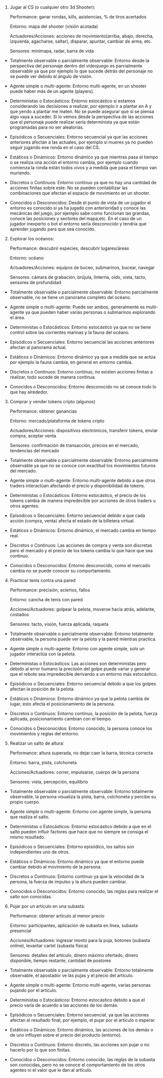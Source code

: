 

1. Jugar al CS (o cualquier otro 3d Shooter):

   Performance: ganar rondas, kills, asistencias, % de tiros acertados

   Entorno: mapa del shooter (visión acotada)

   Actuadores/Acciones: acciones de movimiento(arriba, abajo, derecha, izquierda, agacharse, saltar), disparar, apuntar, cambiar de arma, etc.

   Sensores: minimapa, radar, barra de vida

   

* Totalmente observable o parcialmente observable: Entorno desde la perspectiva del personaje dentro del videojuego es parcialmente observable ya que por ejemplo lo que sucede detrás del personaje no se puede ver debido al ángulo de visión.


* Agente simple o multi-agente: Entorno multi-agente, en un shooter puede haber más de un agente (players).


* Deterministas o Estocásticos: Entorno estocástico si estamos considerando las decisiones a realizar, por ejemplo ir a plantar en A y que yendo a plantar me maten. No se puede asegurar que si se piensa algo vaya a suceder. Si lo vemos desde la perspectiva de las acciones que el personaje puede realizar sería determinista ya que están programadas para no ser aleatorias.


* Episódicos o Secuenciales: Entorno secuencial ya que las acciones anteriores afectan a las actuales, por ejemplo si mueres ya no pueden seguir jugando ese ronda en el caso del CS.


* Estáticos o Dinámicos: Entorno dinámico ya que mientras pasa el tiempo o se realiza una acción el entorno cambia, por ejemplo cuando comienza la ronda están todos vivos y a medida que pasa el tiempo van muriendo.


* Discretos o Continuos: Entorno continuo ya que no hay una cantidad de acciones finitas sobre este. No se pueden contabilizar las combinaciones que afectan el espacio de movimiento en un shooter.


* Conocidos o Desconocidos: Desde el punto de vista de un jugador el entorno es conocido si ya ha jugado con anterioridad y conoce las mecánicas del juego, por ejemplo sabe como funcionan las grandas, conoce las posiciones y sectores del mapa,etc. En el caso de un jugador inexperto o bot el entorno sería desconocido y tendría que aprender jugando para que sea conocido.


2. Explorar los océanos:

   Performance: descubrir especies, descubrir lugares/áreas

   Entorno: océano 

   Actuadores/Acciones: equipos de buceo, submarinos, bucear, navegar

   Sensores: cámara de grabación, brújula, linterna, oído, vista, tacto, sensores de profundidad

   

* Totalmente observable o parcialmente observable: Entorno parcialmente observable, no se tiene un panorama completo del océano.


* Agente simple o multi-agente: Puede ser ambos, generalmente es multi-agente ya que pueden haber varias personas o submarinos explorando el área.


* Deterministas o Estocásticos: Entorno estocástico ya que no se tiene control sobre las corrientes marinas y la fauna del océano.


* Episódicos o Secuenciales: Entorno secuencial las acciones anteriores afectan al panorama actual.


* Estáticos o Dinámicos: Entorno dinámico ya que a medida que se actúa por ejemplo la fauna cambia, en general en entorno cambia.


* Discretos o Continuos: Entorno continuo, no existen acciones finitas a realizar, todo sucede de manera continua.


* Conocidos o Desconocidos: Entorno desconocido no sé conoce todo lo que hay alrededor.


  

3. Comprar y vender tokens cripto (algunos)

   Performance: obtener ganancias

   Entorno: mercado/plataforma de tokens cripto

   Actuadores/Acciones: dispositivos electrónicos, transferir tokens, enviar compra, aceptar venta

   Sensores: confirmación de transacción, precios en el mercado, tendencias del mercado

   

* Totalmente observable o parcialmente observable: Entorno parcialmente observable ya que no se conoce con exactitud los movimientos futuros del mercado.


* Agente simple o multi-agente: Entorno multi-agente debido a que otros traders interactúan afectando el precio y disponibilidad de tokens.


* Deterministas o Estocásticos: Entorno estocástico, el precio de los tokens cambia de manera impredecible por acciones de otros traders u otros agentes.


* Episódicos o Secuenciales: Entorno secuencial debido a que cada acción (compra, venta) afecta el estado de la billetera virtual.


* Estáticos o Dinámicos: Entorno dinámico, el mercado cambia en tiempo real.


* Discretos o Continuos: Las acciones de compra y venta son discretas pero el mercado y el precio de los tokens cambia lo que hace que sea continuo.


* Conocidos o Desconocidos: Entorno desconocido, como el mercado cambia no se puede conocer su comportamiento.


  

4. Practicar tenis contra una pared

   Performance: precisión, aciertos, fallos

   Entorno: cancha de tenis con pared

   Acciones/Actuadores: golpear la pelota, moverse hacia atrás, adelante, costados

   Sensores: tacto, visión, fuerza aplicada, raqueta

   

* Totalmente observable o parcialmente observable: Entorno totalmente observable, la persona puede ver la pelota y la pared mientras practica.


* Agente simple o multi-agente: Entorno con agente simple, solo un jugador interactúa con la pelota.


* Deterministas o Estocásticos: Las acciones son deterministas pero debido al error humano la precisión del golpe puede variar y generar que el rebote sea impredecible derivando a un entorno más estocástico.


* Episódicos o Secuenciales: Entorno secuencial debido a que los golpes afectan la posición de la pelota.


* Estáticos o Dinámicos: Entorno dinámico ya que la pelota cambia de lugar, esto afecta el posicionamiento de la persona.


* Discretos o Continuos: Entorno continuo, la posición de la pelota, fuerza aplicada, posicionamiento cambian con el tiempo.


* Conocidos o Desconocidos: Entorno conocido, la persona conoce los movimientos y reglas del entorno.

5. Realizar un salto de altura:

   Performance: altura superada, no dejar caer la barra, técnica correcta

   Entorno: barra, pista, colchoneta

   Acciones/Actuadores: correr, impulsarse, cuerpo de la persona

   Sensores: vista, percepción, equilibrio

   

* Totalmente observable o parcialmente observable: Entorno totalmente observable, la persona visualiza la pista, barra, colchoneta y percibe su propio cuerpo.


* Agente simple o multi-agente: Entorno con agente simple, la persona que realiza el salto.


* Deterministas o Estocásticos: Entorno estocástico debido a que en el salto pueden influir factores que hace que no siempre se consiga el mismo resultado.


* Episódicos o Secuenciales: Entorno episódico, los saltos son independientes uno de otros. 


* Estáticos o Dinámicos: Entorno dinámico ya que el entorno puede cambiar debido al movimiento de la persona.


* Discretos o Continuos: Entorno continuo ya que la velocidad de la persona, la fuerza de impulso y la altura pueden cambiar.


* Conocidos o Desconocidos: Entorno conocido, las reglas para realizar el salto son conocidas.


  

6. Pujar por un artículo en una subasta:

   Performance: obtener artículo al menor precio

   Entorno: participantes, aplicación de subasta en línea, subasta presencial

   Acciones/Actuadores: ingresar monto para la puja, botones (subasta online), levantar cartel (subasta física)

   Sensores: detalles del artículo, dinero máximo ofertado, dinero disponible, tiempo restante, cantidad de postores

   

* Totalmente observable o parcialmente observable: Entorno totalmente observable, el apostador ve las pujas y el precio del artículo.


* Agente simple o multi-agente: Entorno multi-agente, varias personas pujando por el artículo.


* Deterministas o Estocásticos: Entorno estocástico debido a que el precio varía de acuerdo a las acciones de los demás.


* Episódicos o Secuenciales: Entorno secuencial, ya que las acciones afectan al resultado final, por ejemplo, el pujar por el artículo o esperar.


* Estáticos o Dinámicos: Entorno dinámico, las acciones de los demás o de uno influyen sobre el precio del producto (entorno).


* Discretos o Continuos: Entorno discreto, las acciones son pujar o no hacerlo por lo que son finitas. 


* Conocidos o Desconocidos: Entorno conocido, las reglas de la subasta son conocidas, pero no se conoce el comportamiento de los otros agentes ni el valor que le dan al artículo.


  

